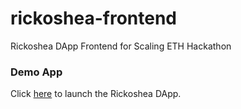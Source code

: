 # rickoshea-frontend
Rickoshea DApp Frontend for Scaling ETH Hackathon

### Demo App

Click [here](app/frontend/index.html) to launch the Rickoshea DApp.
